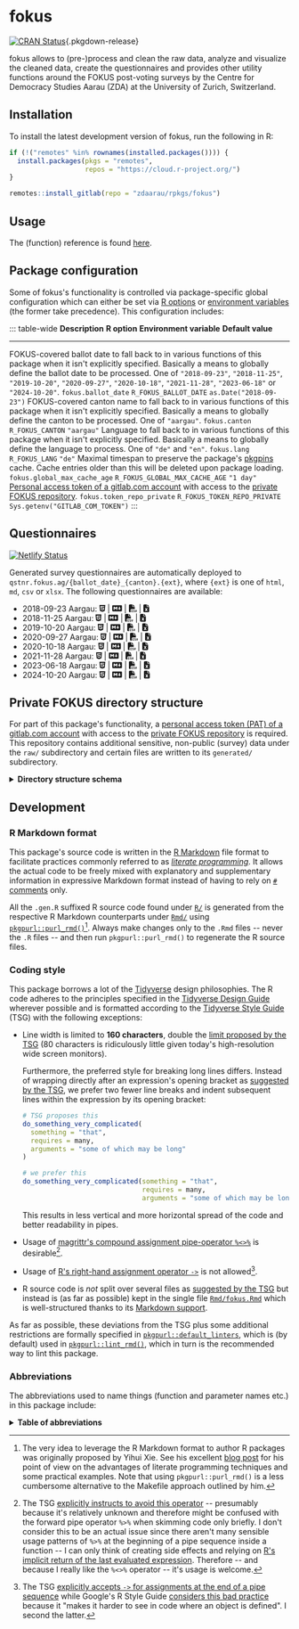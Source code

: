 # fokus

[![CRAN Status](https://r-pkg.org/badges/version/fokus)](https://cran.r-project.org/package=fokus){.pkgdown-release}

fokus allows to (pre-)process and clean the raw data, analyze and visualize the cleaned data, create the questionnaires and provides other utility functions around the FOKUS post-voting surveys by the Centre for Democracy Studies Aarau (ZDA) at the University of Zurich, Switzerland.

## Installation

To install the latest development version of fokus, run the following in R:

``` r
if (!("remotes" %in% rownames(installed.packages()))) {
  install.packages(pkgs = "remotes",
                   repos = "https://cloud.r-project.org/")
}

remotes::install_gitlab(repo = "zdaarau/rpkgs/fokus")
```

## Usage

The (function) reference is found [here](reference).

## Package configuration

Some of fokus's functionality is controlled via package-specific global configuration which can either be set via [R options](https://rdrr.io/r/base/options.html) or [environment variables](https://en.wikipedia.org/wiki/Environment_variable) (the former take precedence). This configuration includes:

::: table-wide
  **Description**                                                                                                                                                                                                                                                                                                                     **R option**                   **Environment variable**         **Default value**
  ----------------------------------------------------------------------------------------------------------------------------------------------------------------------------------------------------------------------------------------------------------------------------------------------------------------------------------- ------------------------------ -------------------------------- ----------------------------------
  FOKUS-covered ballot date to fall back to in various functions of this package when it isn't explicitly specified. Basically a means to globally define the ballot date to be processed. One of `"2018-09-23"`, `"2018-11-25"`, `"2019-10-20"`, `"2020-09-27"`, `"2020-10-18"`, `"2021-11-28"`, `"2023-06-18"` or `"2024-10-20"`.   `fokus.ballot_date`            `R_FOKUS_BALLOT_DATE`            `as.Date("2018-09-23")`
  FOKUS-covered canton name to fall back to in various functions of this package when it isn't explicitly specified. Basically a means to globally define the canton to be processed. One of `"aargau"`.                                                                                                                              `fokus.canton`                 `R_FOKUS_CANTON`                 `"aargau"`
  Language to fall back to in various functions of this package when it isn't explicitly specified. Basically a means to globally define the language to process. One of `"de"` and `"en"`.                                                                                                                                           `fokus.lang`                   `R_FOKUS_LANG`                   `"de"`
  Maximal timespan to preserve the package's [pkgpins](https://pkgpins.rpkg.dev/) cache. Cache entries older than this will be deleted upon package loading.                                                                                                                                                                          `fokus.global_max_cache_age`   `R_FOKUS_GLOBAL_MAX_CACHE_AGE`   `"1 day"`
  [Personal access token of a gitlab.com account](https://gitlab.com/-/user_settings/personal_access_tokens) with access to the [private FOKUS repository](https://gitlab.com/c2d-zda/private/fokus_private/).                                                                                                                        `fokus.token_repo_private`     `R_FOKUS_TOKEN_REPO_PRIVATE`     `Sys.getenv("GITLAB_COM_TOKEN")`
:::

## Questionnaires

[![Netlify Status](https://api.netlify.com/api/v1/badges/16855d14-c491-42cd-bc9d-a346e16b6672/deploy-status)](https://app.netlify.com/sites/qstnr-fokus-ag/deploys)

Generated survey questionnaires are automatically deployed to `qstnr.fokus.ag/{ballot_date}_{canton}.{ext}`, where `{ext}` is one of `html`, `md`, `csv` or `xlsx`. The following questionnaires are available:

-   2018-09-23 Aargau: [<svg aria-hidden="true" role="img" viewBox="0 0 384 512" style="height:1em;width:0.75em;vertical-align:-0.125em;margin-left:auto;margin-right:auto;font-size:inherit;fill:currentColor;overflow:visible;position:relative;"><path d="M0 32l34.9 395.8L191.5 480l157.6-52.2L384 32H0zm308.2 127.9H124.4l4.1 49.4h175.6l-13.6 148.4-97.9 27v.3h-1.1l-98.7-27.3-6-75.8h47.7L138 320l53.5 14.5 53.7-14.5 6-62.2H84.3L71.5 112.2h241.1l-4.4 47.7z"/></svg>](https://qstnr.fokus.ag/2018-09-23_aargau.html) \| [<svg aria-hidden="true" role="img" viewBox="0 0 640 512" style="height:1em;width:1.25em;vertical-align:-0.125em;margin-left:auto;margin-right:auto;font-size:inherit;fill:currentColor;overflow:visible;position:relative;"><path d="M593.8 59.1H46.2C20.7 59.1 0 79.8 0 105.2v301.5c0 25.5 20.7 46.2 46.2 46.2h547.7c25.5 0 46.2-20.7 46.1-46.1V105.2c0-25.4-20.7-46.1-46.2-46.1zM338.5 360.6H277v-120l-61.5 76.9-61.5-76.9v120H92.3V151.4h61.5l61.5 76.9 61.5-76.9h61.5v209.2zm135.3 3.1L381.5 256H443V151.4h61.5V256H566z"/></svg>](https://qstnr.fokus.ag/2018-09-23_aargau.md) \| [<svg aria-hidden="true" role="img" viewBox="0 0 512 512" style="height:1em;width:1em;vertical-align:-0.125em;margin-left:auto;margin-right:auto;font-size:inherit;fill:currentColor;overflow:visible;position:relative;"><path d="M0 64C0 28.7 28.7 0 64 0H224V128c0 17.7 14.3 32 32 32H384V304H176c-35.3 0-64 28.7-64 64V512H64c-35.3 0-64-28.7-64-64V64zm384 64H256V0L384 128zM200 352h16c22.1 0 40 17.9 40 40v8c0 8.8-7.2 16-16 16s-16-7.2-16-16v-8c0-4.4-3.6-8-8-8H200c-4.4 0-8 3.6-8 8v80c0 4.4 3.6 8 8 8h16c4.4 0 8-3.6 8-8v-8c0-8.8 7.2-16 16-16s16 7.2 16 16v8c0 22.1-17.9 40-40 40H200c-22.1 0-40-17.9-40-40V392c0-22.1 17.9-40 40-40zm133.1 0H368c8.8 0 16 7.2 16 16s-7.2 16-16 16H333.1c-7.2 0-13.1 5.9-13.1 13.1c0 5.2 3 9.9 7.8 12l37.4 16.6c16.3 7.2 26.8 23.4 26.8 41.2c0 24.9-20.2 45.1-45.1 45.1H304c-8.8 0-16-7.2-16-16s7.2-16 16-16h42.9c7.2 0 13.1-5.9 13.1-13.1c0-5.2-3-9.9-7.8-12l-37.4-16.6c-16.3-7.2-26.8-23.4-26.8-41.2c0-24.9 20.2-45.1 45.1-45.1zm98.9 0c8.8 0 16 7.2 16 16v31.6c0 23 5.5 45.6 16 66c10.5-20.3 16-42.9 16-66V368c0-8.8 7.2-16 16-16s16 7.2 16 16v31.6c0 34.7-10.3 68.7-29.6 97.6l-5.1 7.7c-3 4.5-8 7.1-13.3 7.1s-10.3-2.7-13.3-7.1l-5.1-7.7c-19.3-28.9-29.6-62.9-29.6-97.6V368c0-8.8 7.2-16 16-16z"/></svg>](https://qstnr.fokus.ag/2018-09-23_aargau.csv) \| [<svg aria-hidden="true" role="img" viewBox="0 0 384 512" style="height:1em;width:0.75em;vertical-align:-0.125em;margin-left:auto;margin-right:auto;font-size:inherit;fill:currentColor;overflow:visible;position:relative;"><path d="M64 0C28.7 0 0 28.7 0 64V448c0 35.3 28.7 64 64 64H320c35.3 0 64-28.7 64-64V160H256c-17.7 0-32-14.3-32-32V0H64zM256 0V128H384L256 0zM155.7 250.2L192 302.1l36.3-51.9c7.6-10.9 22.6-13.5 33.4-5.9s13.5 22.6 5.9 33.4L221.3 344l46.4 66.2c7.6 10.9 5 25.8-5.9 33.4s-25.8 5-33.4-5.9L192 385.8l-36.3 51.9c-7.6 10.9-22.6 13.5-33.4 5.9s-13.5-22.6-5.9-33.4L162.7 344l-46.4-66.2c-7.6-10.9-5-25.8 5.9-33.4s25.8-5 33.4 5.9z"/></svg>](https://qstnr.fokus.ag/2018-09-23_aargau.xlsx)
-   2018-11-25 Aargau: [<svg aria-hidden="true" role="img" viewBox="0 0 384 512" style="height:1em;width:0.75em;vertical-align:-0.125em;margin-left:auto;margin-right:auto;font-size:inherit;fill:currentColor;overflow:visible;position:relative;"><path d="M0 32l34.9 395.8L191.5 480l157.6-52.2L384 32H0zm308.2 127.9H124.4l4.1 49.4h175.6l-13.6 148.4-97.9 27v.3h-1.1l-98.7-27.3-6-75.8h47.7L138 320l53.5 14.5 53.7-14.5 6-62.2H84.3L71.5 112.2h241.1l-4.4 47.7z"/></svg>](https://qstnr.fokus.ag/2018-11-25_aargau.html) \| [<svg aria-hidden="true" role="img" viewBox="0 0 640 512" style="height:1em;width:1.25em;vertical-align:-0.125em;margin-left:auto;margin-right:auto;font-size:inherit;fill:currentColor;overflow:visible;position:relative;"><path d="M593.8 59.1H46.2C20.7 59.1 0 79.8 0 105.2v301.5c0 25.5 20.7 46.2 46.2 46.2h547.7c25.5 0 46.2-20.7 46.1-46.1V105.2c0-25.4-20.7-46.1-46.2-46.1zM338.5 360.6H277v-120l-61.5 76.9-61.5-76.9v120H92.3V151.4h61.5l61.5 76.9 61.5-76.9h61.5v209.2zm135.3 3.1L381.5 256H443V151.4h61.5V256H566z"/></svg>](https://qstnr.fokus.ag/2018-11-25_aargau.md) \| [<svg aria-hidden="true" role="img" viewBox="0 0 512 512" style="height:1em;width:1em;vertical-align:-0.125em;margin-left:auto;margin-right:auto;font-size:inherit;fill:currentColor;overflow:visible;position:relative;"><path d="M0 64C0 28.7 28.7 0 64 0H224V128c0 17.7 14.3 32 32 32H384V304H176c-35.3 0-64 28.7-64 64V512H64c-35.3 0-64-28.7-64-64V64zm384 64H256V0L384 128zM200 352h16c22.1 0 40 17.9 40 40v8c0 8.8-7.2 16-16 16s-16-7.2-16-16v-8c0-4.4-3.6-8-8-8H200c-4.4 0-8 3.6-8 8v80c0 4.4 3.6 8 8 8h16c4.4 0 8-3.6 8-8v-8c0-8.8 7.2-16 16-16s16 7.2 16 16v8c0 22.1-17.9 40-40 40H200c-22.1 0-40-17.9-40-40V392c0-22.1 17.9-40 40-40zm133.1 0H368c8.8 0 16 7.2 16 16s-7.2 16-16 16H333.1c-7.2 0-13.1 5.9-13.1 13.1c0 5.2 3 9.9 7.8 12l37.4 16.6c16.3 7.2 26.8 23.4 26.8 41.2c0 24.9-20.2 45.1-45.1 45.1H304c-8.8 0-16-7.2-16-16s7.2-16 16-16h42.9c7.2 0 13.1-5.9 13.1-13.1c0-5.2-3-9.9-7.8-12l-37.4-16.6c-16.3-7.2-26.8-23.4-26.8-41.2c0-24.9 20.2-45.1 45.1-45.1zm98.9 0c8.8 0 16 7.2 16 16v31.6c0 23 5.5 45.6 16 66c10.5-20.3 16-42.9 16-66V368c0-8.8 7.2-16 16-16s16 7.2 16 16v31.6c0 34.7-10.3 68.7-29.6 97.6l-5.1 7.7c-3 4.5-8 7.1-13.3 7.1s-10.3-2.7-13.3-7.1l-5.1-7.7c-19.3-28.9-29.6-62.9-29.6-97.6V368c0-8.8 7.2-16 16-16z"/></svg>](https://qstnr.fokus.ag/2018-11-25_aargau.csv) \| [<svg aria-hidden="true" role="img" viewBox="0 0 384 512" style="height:1em;width:0.75em;vertical-align:-0.125em;margin-left:auto;margin-right:auto;font-size:inherit;fill:currentColor;overflow:visible;position:relative;"><path d="M64 0C28.7 0 0 28.7 0 64V448c0 35.3 28.7 64 64 64H320c35.3 0 64-28.7 64-64V160H256c-17.7 0-32-14.3-32-32V0H64zM256 0V128H384L256 0zM155.7 250.2L192 302.1l36.3-51.9c7.6-10.9 22.6-13.5 33.4-5.9s13.5 22.6 5.9 33.4L221.3 344l46.4 66.2c7.6 10.9 5 25.8-5.9 33.4s-25.8 5-33.4-5.9L192 385.8l-36.3 51.9c-7.6 10.9-22.6 13.5-33.4 5.9s-13.5-22.6-5.9-33.4L162.7 344l-46.4-66.2c-7.6-10.9-5-25.8 5.9-33.4s25.8-5 33.4 5.9z"/></svg>](https://qstnr.fokus.ag/2018-11-25_aargau.xlsx)
-   2019-10-20 Aargau: [<svg aria-hidden="true" role="img" viewBox="0 0 384 512" style="height:1em;width:0.75em;vertical-align:-0.125em;margin-left:auto;margin-right:auto;font-size:inherit;fill:currentColor;overflow:visible;position:relative;"><path d="M0 32l34.9 395.8L191.5 480l157.6-52.2L384 32H0zm308.2 127.9H124.4l4.1 49.4h175.6l-13.6 148.4-97.9 27v.3h-1.1l-98.7-27.3-6-75.8h47.7L138 320l53.5 14.5 53.7-14.5 6-62.2H84.3L71.5 112.2h241.1l-4.4 47.7z"/></svg>](https://qstnr.fokus.ag/2019-10-20_aargau.html) \| [<svg aria-hidden="true" role="img" viewBox="0 0 640 512" style="height:1em;width:1.25em;vertical-align:-0.125em;margin-left:auto;margin-right:auto;font-size:inherit;fill:currentColor;overflow:visible;position:relative;"><path d="M593.8 59.1H46.2C20.7 59.1 0 79.8 0 105.2v301.5c0 25.5 20.7 46.2 46.2 46.2h547.7c25.5 0 46.2-20.7 46.1-46.1V105.2c0-25.4-20.7-46.1-46.2-46.1zM338.5 360.6H277v-120l-61.5 76.9-61.5-76.9v120H92.3V151.4h61.5l61.5 76.9 61.5-76.9h61.5v209.2zm135.3 3.1L381.5 256H443V151.4h61.5V256H566z"/></svg>](https://qstnr.fokus.ag/2019-10-20_aargau.md) \| [<svg aria-hidden="true" role="img" viewBox="0 0 512 512" style="height:1em;width:1em;vertical-align:-0.125em;margin-left:auto;margin-right:auto;font-size:inherit;fill:currentColor;overflow:visible;position:relative;"><path d="M0 64C0 28.7 28.7 0 64 0H224V128c0 17.7 14.3 32 32 32H384V304H176c-35.3 0-64 28.7-64 64V512H64c-35.3 0-64-28.7-64-64V64zm384 64H256V0L384 128zM200 352h16c22.1 0 40 17.9 40 40v8c0 8.8-7.2 16-16 16s-16-7.2-16-16v-8c0-4.4-3.6-8-8-8H200c-4.4 0-8 3.6-8 8v80c0 4.4 3.6 8 8 8h16c4.4 0 8-3.6 8-8v-8c0-8.8 7.2-16 16-16s16 7.2 16 16v8c0 22.1-17.9 40-40 40H200c-22.1 0-40-17.9-40-40V392c0-22.1 17.9-40 40-40zm133.1 0H368c8.8 0 16 7.2 16 16s-7.2 16-16 16H333.1c-7.2 0-13.1 5.9-13.1 13.1c0 5.2 3 9.9 7.8 12l37.4 16.6c16.3 7.2 26.8 23.4 26.8 41.2c0 24.9-20.2 45.1-45.1 45.1H304c-8.8 0-16-7.2-16-16s7.2-16 16-16h42.9c7.2 0 13.1-5.9 13.1-13.1c0-5.2-3-9.9-7.8-12l-37.4-16.6c-16.3-7.2-26.8-23.4-26.8-41.2c0-24.9 20.2-45.1 45.1-45.1zm98.9 0c8.8 0 16 7.2 16 16v31.6c0 23 5.5 45.6 16 66c10.5-20.3 16-42.9 16-66V368c0-8.8 7.2-16 16-16s16 7.2 16 16v31.6c0 34.7-10.3 68.7-29.6 97.6l-5.1 7.7c-3 4.5-8 7.1-13.3 7.1s-10.3-2.7-13.3-7.1l-5.1-7.7c-19.3-28.9-29.6-62.9-29.6-97.6V368c0-8.8 7.2-16 16-16z"/></svg>](https://qstnr.fokus.ag/2019-10-20_aargau.csv) \| [<svg aria-hidden="true" role="img" viewBox="0 0 384 512" style="height:1em;width:0.75em;vertical-align:-0.125em;margin-left:auto;margin-right:auto;font-size:inherit;fill:currentColor;overflow:visible;position:relative;"><path d="M64 0C28.7 0 0 28.7 0 64V448c0 35.3 28.7 64 64 64H320c35.3 0 64-28.7 64-64V160H256c-17.7 0-32-14.3-32-32V0H64zM256 0V128H384L256 0zM155.7 250.2L192 302.1l36.3-51.9c7.6-10.9 22.6-13.5 33.4-5.9s13.5 22.6 5.9 33.4L221.3 344l46.4 66.2c7.6 10.9 5 25.8-5.9 33.4s-25.8 5-33.4-5.9L192 385.8l-36.3 51.9c-7.6 10.9-22.6 13.5-33.4 5.9s-13.5-22.6-5.9-33.4L162.7 344l-46.4-66.2c-7.6-10.9-5-25.8 5.9-33.4s25.8-5 33.4 5.9z"/></svg>](https://qstnr.fokus.ag/2019-10-20_aargau.xlsx)
-   2020-09-27 Aargau: [<svg aria-hidden="true" role="img" viewBox="0 0 384 512" style="height:1em;width:0.75em;vertical-align:-0.125em;margin-left:auto;margin-right:auto;font-size:inherit;fill:currentColor;overflow:visible;position:relative;"><path d="M0 32l34.9 395.8L191.5 480l157.6-52.2L384 32H0zm308.2 127.9H124.4l4.1 49.4h175.6l-13.6 148.4-97.9 27v.3h-1.1l-98.7-27.3-6-75.8h47.7L138 320l53.5 14.5 53.7-14.5 6-62.2H84.3L71.5 112.2h241.1l-4.4 47.7z"/></svg>](https://qstnr.fokus.ag/2020-09-27_aargau.html) \| [<svg aria-hidden="true" role="img" viewBox="0 0 640 512" style="height:1em;width:1.25em;vertical-align:-0.125em;margin-left:auto;margin-right:auto;font-size:inherit;fill:currentColor;overflow:visible;position:relative;"><path d="M593.8 59.1H46.2C20.7 59.1 0 79.8 0 105.2v301.5c0 25.5 20.7 46.2 46.2 46.2h547.7c25.5 0 46.2-20.7 46.1-46.1V105.2c0-25.4-20.7-46.1-46.2-46.1zM338.5 360.6H277v-120l-61.5 76.9-61.5-76.9v120H92.3V151.4h61.5l61.5 76.9 61.5-76.9h61.5v209.2zm135.3 3.1L381.5 256H443V151.4h61.5V256H566z"/></svg>](https://qstnr.fokus.ag/2020-09-27_aargau.md) \| [<svg aria-hidden="true" role="img" viewBox="0 0 512 512" style="height:1em;width:1em;vertical-align:-0.125em;margin-left:auto;margin-right:auto;font-size:inherit;fill:currentColor;overflow:visible;position:relative;"><path d="M0 64C0 28.7 28.7 0 64 0H224V128c0 17.7 14.3 32 32 32H384V304H176c-35.3 0-64 28.7-64 64V512H64c-35.3 0-64-28.7-64-64V64zm384 64H256V0L384 128zM200 352h16c22.1 0 40 17.9 40 40v8c0 8.8-7.2 16-16 16s-16-7.2-16-16v-8c0-4.4-3.6-8-8-8H200c-4.4 0-8 3.6-8 8v80c0 4.4 3.6 8 8 8h16c4.4 0 8-3.6 8-8v-8c0-8.8 7.2-16 16-16s16 7.2 16 16v8c0 22.1-17.9 40-40 40H200c-22.1 0-40-17.9-40-40V392c0-22.1 17.9-40 40-40zm133.1 0H368c8.8 0 16 7.2 16 16s-7.2 16-16 16H333.1c-7.2 0-13.1 5.9-13.1 13.1c0 5.2 3 9.9 7.8 12l37.4 16.6c16.3 7.2 26.8 23.4 26.8 41.2c0 24.9-20.2 45.1-45.1 45.1H304c-8.8 0-16-7.2-16-16s7.2-16 16-16h42.9c7.2 0 13.1-5.9 13.1-13.1c0-5.2-3-9.9-7.8-12l-37.4-16.6c-16.3-7.2-26.8-23.4-26.8-41.2c0-24.9 20.2-45.1 45.1-45.1zm98.9 0c8.8 0 16 7.2 16 16v31.6c0 23 5.5 45.6 16 66c10.5-20.3 16-42.9 16-66V368c0-8.8 7.2-16 16-16s16 7.2 16 16v31.6c0 34.7-10.3 68.7-29.6 97.6l-5.1 7.7c-3 4.5-8 7.1-13.3 7.1s-10.3-2.7-13.3-7.1l-5.1-7.7c-19.3-28.9-29.6-62.9-29.6-97.6V368c0-8.8 7.2-16 16-16z"/></svg>](https://qstnr.fokus.ag/2020-09-27_aargau.csv) \| [<svg aria-hidden="true" role="img" viewBox="0 0 384 512" style="height:1em;width:0.75em;vertical-align:-0.125em;margin-left:auto;margin-right:auto;font-size:inherit;fill:currentColor;overflow:visible;position:relative;"><path d="M64 0C28.7 0 0 28.7 0 64V448c0 35.3 28.7 64 64 64H320c35.3 0 64-28.7 64-64V160H256c-17.7 0-32-14.3-32-32V0H64zM256 0V128H384L256 0zM155.7 250.2L192 302.1l36.3-51.9c7.6-10.9 22.6-13.5 33.4-5.9s13.5 22.6 5.9 33.4L221.3 344l46.4 66.2c7.6 10.9 5 25.8-5.9 33.4s-25.8 5-33.4-5.9L192 385.8l-36.3 51.9c-7.6 10.9-22.6 13.5-33.4 5.9s-13.5-22.6-5.9-33.4L162.7 344l-46.4-66.2c-7.6-10.9-5-25.8 5.9-33.4s25.8-5 33.4 5.9z"/></svg>](https://qstnr.fokus.ag/2020-09-27_aargau.xlsx)
-   2020-10-18 Aargau: [<svg aria-hidden="true" role="img" viewBox="0 0 384 512" style="height:1em;width:0.75em;vertical-align:-0.125em;margin-left:auto;margin-right:auto;font-size:inherit;fill:currentColor;overflow:visible;position:relative;"><path d="M0 32l34.9 395.8L191.5 480l157.6-52.2L384 32H0zm308.2 127.9H124.4l4.1 49.4h175.6l-13.6 148.4-97.9 27v.3h-1.1l-98.7-27.3-6-75.8h47.7L138 320l53.5 14.5 53.7-14.5 6-62.2H84.3L71.5 112.2h241.1l-4.4 47.7z"/></svg>](https://qstnr.fokus.ag/2020-10-18_aargau.html) \| [<svg aria-hidden="true" role="img" viewBox="0 0 640 512" style="height:1em;width:1.25em;vertical-align:-0.125em;margin-left:auto;margin-right:auto;font-size:inherit;fill:currentColor;overflow:visible;position:relative;"><path d="M593.8 59.1H46.2C20.7 59.1 0 79.8 0 105.2v301.5c0 25.5 20.7 46.2 46.2 46.2h547.7c25.5 0 46.2-20.7 46.1-46.1V105.2c0-25.4-20.7-46.1-46.2-46.1zM338.5 360.6H277v-120l-61.5 76.9-61.5-76.9v120H92.3V151.4h61.5l61.5 76.9 61.5-76.9h61.5v209.2zm135.3 3.1L381.5 256H443V151.4h61.5V256H566z"/></svg>](https://qstnr.fokus.ag/2020-10-18_aargau.md) \| [<svg aria-hidden="true" role="img" viewBox="0 0 512 512" style="height:1em;width:1em;vertical-align:-0.125em;margin-left:auto;margin-right:auto;font-size:inherit;fill:currentColor;overflow:visible;position:relative;"><path d="M0 64C0 28.7 28.7 0 64 0H224V128c0 17.7 14.3 32 32 32H384V304H176c-35.3 0-64 28.7-64 64V512H64c-35.3 0-64-28.7-64-64V64zm384 64H256V0L384 128zM200 352h16c22.1 0 40 17.9 40 40v8c0 8.8-7.2 16-16 16s-16-7.2-16-16v-8c0-4.4-3.6-8-8-8H200c-4.4 0-8 3.6-8 8v80c0 4.4 3.6 8 8 8h16c4.4 0 8-3.6 8-8v-8c0-8.8 7.2-16 16-16s16 7.2 16 16v8c0 22.1-17.9 40-40 40H200c-22.1 0-40-17.9-40-40V392c0-22.1 17.9-40 40-40zm133.1 0H368c8.8 0 16 7.2 16 16s-7.2 16-16 16H333.1c-7.2 0-13.1 5.9-13.1 13.1c0 5.2 3 9.9 7.8 12l37.4 16.6c16.3 7.2 26.8 23.4 26.8 41.2c0 24.9-20.2 45.1-45.1 45.1H304c-8.8 0-16-7.2-16-16s7.2-16 16-16h42.9c7.2 0 13.1-5.9 13.1-13.1c0-5.2-3-9.9-7.8-12l-37.4-16.6c-16.3-7.2-26.8-23.4-26.8-41.2c0-24.9 20.2-45.1 45.1-45.1zm98.9 0c8.8 0 16 7.2 16 16v31.6c0 23 5.5 45.6 16 66c10.5-20.3 16-42.9 16-66V368c0-8.8 7.2-16 16-16s16 7.2 16 16v31.6c0 34.7-10.3 68.7-29.6 97.6l-5.1 7.7c-3 4.5-8 7.1-13.3 7.1s-10.3-2.7-13.3-7.1l-5.1-7.7c-19.3-28.9-29.6-62.9-29.6-97.6V368c0-8.8 7.2-16 16-16z"/></svg>](https://qstnr.fokus.ag/2020-10-18_aargau.csv) \| [<svg aria-hidden="true" role="img" viewBox="0 0 384 512" style="height:1em;width:0.75em;vertical-align:-0.125em;margin-left:auto;margin-right:auto;font-size:inherit;fill:currentColor;overflow:visible;position:relative;"><path d="M64 0C28.7 0 0 28.7 0 64V448c0 35.3 28.7 64 64 64H320c35.3 0 64-28.7 64-64V160H256c-17.7 0-32-14.3-32-32V0H64zM256 0V128H384L256 0zM155.7 250.2L192 302.1l36.3-51.9c7.6-10.9 22.6-13.5 33.4-5.9s13.5 22.6 5.9 33.4L221.3 344l46.4 66.2c7.6 10.9 5 25.8-5.9 33.4s-25.8 5-33.4-5.9L192 385.8l-36.3 51.9c-7.6 10.9-22.6 13.5-33.4 5.9s-13.5-22.6-5.9-33.4L162.7 344l-46.4-66.2c-7.6-10.9-5-25.8 5.9-33.4s25.8-5 33.4 5.9z"/></svg>](https://qstnr.fokus.ag/2020-10-18_aargau.xlsx)
-   2021-11-28 Aargau: [<svg aria-hidden="true" role="img" viewBox="0 0 384 512" style="height:1em;width:0.75em;vertical-align:-0.125em;margin-left:auto;margin-right:auto;font-size:inherit;fill:currentColor;overflow:visible;position:relative;"><path d="M0 32l34.9 395.8L191.5 480l157.6-52.2L384 32H0zm308.2 127.9H124.4l4.1 49.4h175.6l-13.6 148.4-97.9 27v.3h-1.1l-98.7-27.3-6-75.8h47.7L138 320l53.5 14.5 53.7-14.5 6-62.2H84.3L71.5 112.2h241.1l-4.4 47.7z"/></svg>](https://qstnr.fokus.ag/2021-11-28_aargau.html) \| [<svg aria-hidden="true" role="img" viewBox="0 0 640 512" style="height:1em;width:1.25em;vertical-align:-0.125em;margin-left:auto;margin-right:auto;font-size:inherit;fill:currentColor;overflow:visible;position:relative;"><path d="M593.8 59.1H46.2C20.7 59.1 0 79.8 0 105.2v301.5c0 25.5 20.7 46.2 46.2 46.2h547.7c25.5 0 46.2-20.7 46.1-46.1V105.2c0-25.4-20.7-46.1-46.2-46.1zM338.5 360.6H277v-120l-61.5 76.9-61.5-76.9v120H92.3V151.4h61.5l61.5 76.9 61.5-76.9h61.5v209.2zm135.3 3.1L381.5 256H443V151.4h61.5V256H566z"/></svg>](https://qstnr.fokus.ag/2021-11-28_aargau.md) \| [<svg aria-hidden="true" role="img" viewBox="0 0 512 512" style="height:1em;width:1em;vertical-align:-0.125em;margin-left:auto;margin-right:auto;font-size:inherit;fill:currentColor;overflow:visible;position:relative;"><path d="M0 64C0 28.7 28.7 0 64 0H224V128c0 17.7 14.3 32 32 32H384V304H176c-35.3 0-64 28.7-64 64V512H64c-35.3 0-64-28.7-64-64V64zm384 64H256V0L384 128zM200 352h16c22.1 0 40 17.9 40 40v8c0 8.8-7.2 16-16 16s-16-7.2-16-16v-8c0-4.4-3.6-8-8-8H200c-4.4 0-8 3.6-8 8v80c0 4.4 3.6 8 8 8h16c4.4 0 8-3.6 8-8v-8c0-8.8 7.2-16 16-16s16 7.2 16 16v8c0 22.1-17.9 40-40 40H200c-22.1 0-40-17.9-40-40V392c0-22.1 17.9-40 40-40zm133.1 0H368c8.8 0 16 7.2 16 16s-7.2 16-16 16H333.1c-7.2 0-13.1 5.9-13.1 13.1c0 5.2 3 9.9 7.8 12l37.4 16.6c16.3 7.2 26.8 23.4 26.8 41.2c0 24.9-20.2 45.1-45.1 45.1H304c-8.8 0-16-7.2-16-16s7.2-16 16-16h42.9c7.2 0 13.1-5.9 13.1-13.1c0-5.2-3-9.9-7.8-12l-37.4-16.6c-16.3-7.2-26.8-23.4-26.8-41.2c0-24.9 20.2-45.1 45.1-45.1zm98.9 0c8.8 0 16 7.2 16 16v31.6c0 23 5.5 45.6 16 66c10.5-20.3 16-42.9 16-66V368c0-8.8 7.2-16 16-16s16 7.2 16 16v31.6c0 34.7-10.3 68.7-29.6 97.6l-5.1 7.7c-3 4.5-8 7.1-13.3 7.1s-10.3-2.7-13.3-7.1l-5.1-7.7c-19.3-28.9-29.6-62.9-29.6-97.6V368c0-8.8 7.2-16 16-16z"/></svg>](https://qstnr.fokus.ag/2021-11-28_aargau.csv) \| [<svg aria-hidden="true" role="img" viewBox="0 0 384 512" style="height:1em;width:0.75em;vertical-align:-0.125em;margin-left:auto;margin-right:auto;font-size:inherit;fill:currentColor;overflow:visible;position:relative;"><path d="M64 0C28.7 0 0 28.7 0 64V448c0 35.3 28.7 64 64 64H320c35.3 0 64-28.7 64-64V160H256c-17.7 0-32-14.3-32-32V0H64zM256 0V128H384L256 0zM155.7 250.2L192 302.1l36.3-51.9c7.6-10.9 22.6-13.5 33.4-5.9s13.5 22.6 5.9 33.4L221.3 344l46.4 66.2c7.6 10.9 5 25.8-5.9 33.4s-25.8 5-33.4-5.9L192 385.8l-36.3 51.9c-7.6 10.9-22.6 13.5-33.4 5.9s-13.5-22.6-5.9-33.4L162.7 344l-46.4-66.2c-7.6-10.9-5-25.8 5.9-33.4s25.8-5 33.4 5.9z"/></svg>](https://qstnr.fokus.ag/2021-11-28_aargau.xlsx)
-   2023-06-18 Aargau: [<svg aria-hidden="true" role="img" viewBox="0 0 384 512" style="height:1em;width:0.75em;vertical-align:-0.125em;margin-left:auto;margin-right:auto;font-size:inherit;fill:currentColor;overflow:visible;position:relative;"><path d="M0 32l34.9 395.8L191.5 480l157.6-52.2L384 32H0zm308.2 127.9H124.4l4.1 49.4h175.6l-13.6 148.4-97.9 27v.3h-1.1l-98.7-27.3-6-75.8h47.7L138 320l53.5 14.5 53.7-14.5 6-62.2H84.3L71.5 112.2h241.1l-4.4 47.7z"/></svg>](https://qstnr.fokus.ag/2023-06-18_aargau.html) \| [<svg aria-hidden="true" role="img" viewBox="0 0 640 512" style="height:1em;width:1.25em;vertical-align:-0.125em;margin-left:auto;margin-right:auto;font-size:inherit;fill:currentColor;overflow:visible;position:relative;"><path d="M593.8 59.1H46.2C20.7 59.1 0 79.8 0 105.2v301.5c0 25.5 20.7 46.2 46.2 46.2h547.7c25.5 0 46.2-20.7 46.1-46.1V105.2c0-25.4-20.7-46.1-46.2-46.1zM338.5 360.6H277v-120l-61.5 76.9-61.5-76.9v120H92.3V151.4h61.5l61.5 76.9 61.5-76.9h61.5v209.2zm135.3 3.1L381.5 256H443V151.4h61.5V256H566z"/></svg>](https://qstnr.fokus.ag/2023-06-18_aargau.md) \| [<svg aria-hidden="true" role="img" viewBox="0 0 512 512" style="height:1em;width:1em;vertical-align:-0.125em;margin-left:auto;margin-right:auto;font-size:inherit;fill:currentColor;overflow:visible;position:relative;"><path d="M0 64C0 28.7 28.7 0 64 0H224V128c0 17.7 14.3 32 32 32H384V304H176c-35.3 0-64 28.7-64 64V512H64c-35.3 0-64-28.7-64-64V64zm384 64H256V0L384 128zM200 352h16c22.1 0 40 17.9 40 40v8c0 8.8-7.2 16-16 16s-16-7.2-16-16v-8c0-4.4-3.6-8-8-8H200c-4.4 0-8 3.6-8 8v80c0 4.4 3.6 8 8 8h16c4.4 0 8-3.6 8-8v-8c0-8.8 7.2-16 16-16s16 7.2 16 16v8c0 22.1-17.9 40-40 40H200c-22.1 0-40-17.9-40-40V392c0-22.1 17.9-40 40-40zm133.1 0H368c8.8 0 16 7.2 16 16s-7.2 16-16 16H333.1c-7.2 0-13.1 5.9-13.1 13.1c0 5.2 3 9.9 7.8 12l37.4 16.6c16.3 7.2 26.8 23.4 26.8 41.2c0 24.9-20.2 45.1-45.1 45.1H304c-8.8 0-16-7.2-16-16s7.2-16 16-16h42.9c7.2 0 13.1-5.9 13.1-13.1c0-5.2-3-9.9-7.8-12l-37.4-16.6c-16.3-7.2-26.8-23.4-26.8-41.2c0-24.9 20.2-45.1 45.1-45.1zm98.9 0c8.8 0 16 7.2 16 16v31.6c0 23 5.5 45.6 16 66c10.5-20.3 16-42.9 16-66V368c0-8.8 7.2-16 16-16s16 7.2 16 16v31.6c0 34.7-10.3 68.7-29.6 97.6l-5.1 7.7c-3 4.5-8 7.1-13.3 7.1s-10.3-2.7-13.3-7.1l-5.1-7.7c-19.3-28.9-29.6-62.9-29.6-97.6V368c0-8.8 7.2-16 16-16z"/></svg>](https://qstnr.fokus.ag/2023-06-18_aargau.csv) \| [<svg aria-hidden="true" role="img" viewBox="0 0 384 512" style="height:1em;width:0.75em;vertical-align:-0.125em;margin-left:auto;margin-right:auto;font-size:inherit;fill:currentColor;overflow:visible;position:relative;"><path d="M64 0C28.7 0 0 28.7 0 64V448c0 35.3 28.7 64 64 64H320c35.3 0 64-28.7 64-64V160H256c-17.7 0-32-14.3-32-32V0H64zM256 0V128H384L256 0zM155.7 250.2L192 302.1l36.3-51.9c7.6-10.9 22.6-13.5 33.4-5.9s13.5 22.6 5.9 33.4L221.3 344l46.4 66.2c7.6 10.9 5 25.8-5.9 33.4s-25.8 5-33.4-5.9L192 385.8l-36.3 51.9c-7.6 10.9-22.6 13.5-33.4 5.9s-13.5-22.6-5.9-33.4L162.7 344l-46.4-66.2c-7.6-10.9-5-25.8 5.9-33.4s25.8-5 33.4 5.9z"/></svg>](https://qstnr.fokus.ag/2023-06-18_aargau.xlsx)
-   2024-10-20 Aargau: [<svg aria-hidden="true" role="img" viewBox="0 0 384 512" style="height:1em;width:0.75em;vertical-align:-0.125em;margin-left:auto;margin-right:auto;font-size:inherit;fill:currentColor;overflow:visible;position:relative;"><path d="M0 32l34.9 395.8L191.5 480l157.6-52.2L384 32H0zm308.2 127.9H124.4l4.1 49.4h175.6l-13.6 148.4-97.9 27v.3h-1.1l-98.7-27.3-6-75.8h47.7L138 320l53.5 14.5 53.7-14.5 6-62.2H84.3L71.5 112.2h241.1l-4.4 47.7z"/></svg>](https://qstnr.fokus.ag/2024-10-20_aargau.html) \| [<svg aria-hidden="true" role="img" viewBox="0 0 640 512" style="height:1em;width:1.25em;vertical-align:-0.125em;margin-left:auto;margin-right:auto;font-size:inherit;fill:currentColor;overflow:visible;position:relative;"><path d="M593.8 59.1H46.2C20.7 59.1 0 79.8 0 105.2v301.5c0 25.5 20.7 46.2 46.2 46.2h547.7c25.5 0 46.2-20.7 46.1-46.1V105.2c0-25.4-20.7-46.1-46.2-46.1zM338.5 360.6H277v-120l-61.5 76.9-61.5-76.9v120H92.3V151.4h61.5l61.5 76.9 61.5-76.9h61.5v209.2zm135.3 3.1L381.5 256H443V151.4h61.5V256H566z"/></svg>](https://qstnr.fokus.ag/2024-10-20_aargau.md) \| [<svg aria-hidden="true" role="img" viewBox="0 0 512 512" style="height:1em;width:1em;vertical-align:-0.125em;margin-left:auto;margin-right:auto;font-size:inherit;fill:currentColor;overflow:visible;position:relative;"><path d="M0 64C0 28.7 28.7 0 64 0H224V128c0 17.7 14.3 32 32 32H384V304H176c-35.3 0-64 28.7-64 64V512H64c-35.3 0-64-28.7-64-64V64zm384 64H256V0L384 128zM200 352h16c22.1 0 40 17.9 40 40v8c0 8.8-7.2 16-16 16s-16-7.2-16-16v-8c0-4.4-3.6-8-8-8H200c-4.4 0-8 3.6-8 8v80c0 4.4 3.6 8 8 8h16c4.4 0 8-3.6 8-8v-8c0-8.8 7.2-16 16-16s16 7.2 16 16v8c0 22.1-17.9 40-40 40H200c-22.1 0-40-17.9-40-40V392c0-22.1 17.9-40 40-40zm133.1 0H368c8.8 0 16 7.2 16 16s-7.2 16-16 16H333.1c-7.2 0-13.1 5.9-13.1 13.1c0 5.2 3 9.9 7.8 12l37.4 16.6c16.3 7.2 26.8 23.4 26.8 41.2c0 24.9-20.2 45.1-45.1 45.1H304c-8.8 0-16-7.2-16-16s7.2-16 16-16h42.9c7.2 0 13.1-5.9 13.1-13.1c0-5.2-3-9.9-7.8-12l-37.4-16.6c-16.3-7.2-26.8-23.4-26.8-41.2c0-24.9 20.2-45.1 45.1-45.1zm98.9 0c8.8 0 16 7.2 16 16v31.6c0 23 5.5 45.6 16 66c10.5-20.3 16-42.9 16-66V368c0-8.8 7.2-16 16-16s16 7.2 16 16v31.6c0 34.7-10.3 68.7-29.6 97.6l-5.1 7.7c-3 4.5-8 7.1-13.3 7.1s-10.3-2.7-13.3-7.1l-5.1-7.7c-19.3-28.9-29.6-62.9-29.6-97.6V368c0-8.8 7.2-16 16-16z"/></svg>](https://qstnr.fokus.ag/2024-10-20_aargau.csv) \| [<svg aria-hidden="true" role="img" viewBox="0 0 384 512" style="height:1em;width:0.75em;vertical-align:-0.125em;margin-left:auto;margin-right:auto;font-size:inherit;fill:currentColor;overflow:visible;position:relative;"><path d="M64 0C28.7 0 0 28.7 0 64V448c0 35.3 28.7 64 64 64H320c35.3 0 64-28.7 64-64V160H256c-17.7 0-32-14.3-32-32V0H64zM256 0V128H384L256 0zM155.7 250.2L192 302.1l36.3-51.9c7.6-10.9 22.6-13.5 33.4-5.9s13.5 22.6 5.9 33.4L221.3 344l46.4 66.2c7.6 10.9 5 25.8-5.9 33.4s-25.8 5-33.4-5.9L192 385.8l-36.3 51.9c-7.6 10.9-22.6 13.5-33.4 5.9s-13.5-22.6-5.9-33.4L162.7 344l-46.4-66.2c-7.6-10.9-5-25.8 5.9-33.4s25.8-5 33.4 5.9z"/></svg>](https://qstnr.fokus.ag/2024-10-20_aargau.xlsx)

## Private FOKUS directory structure

For part of this package's functionality, a [personal access token (PAT) of a gitlab.com account](https://gitlab.com/-/user_settings/personal_access_tokens) with access to the [private FOKUS repository](https://gitlab.com/c2d-zda/private/fokus_private/) is required. This repository contains additional sensitive, non-public (survey) data under the `raw/` subdirectory and certain files are written to its `generated/` subdirectory.

<details>
<summary>
<strong>Directory structure schema</strong>
</summary>

``` default
fokus_private
├── generated
│   ├── for-polling-agency
│   │   ├── {ballot_date}_{canton}_easyvote_municipalities.csv
│   │   ├── {ballot_date}_{canton}_print_recipients.csv
│   │   └── {ballot_date}_{canton}_qr_codes.zip
│   ├── survey_data_de_{ballot_date}_{canton}.rds
│   ├── survey_data_en_{ballot_date}_{canton}.rds
│   ├── survey_data_merged_de_{ballot_date}_{canton}.rds
│   └── survey_data_merged_en_{ballot_date}_{canton}.rds
├── raw
│   ├── easyvote_municipalities_{ballot_date}_{canton}.csv
│   ├── online_participation_codes_{ballot_date}_{canton}.txt
│   ├── survey_data_{ballot_date}_{canton}.xlsx
│   ├── survey_data_{ballot_date}_{canton}_*.xlsx
│   ├── survey_data_preliminary_{ballot_date}_{canton}.xlsx
│   ├── voting_register_data_extra_{date_delivery_statistical_office}_{canton}.xlsx
│   ├── voting_register_ids_{ballot_date}_{canton}.csv
│   └── ...
└── ...
```

The following placeholders are used in the schema above:

-   `...` for further files and/or folders
-   `*` for a variable character sequence
-   `#` for a count starting with `1`
-   `{canton}` for the name of the FOKUS-covered canton (in lower case), e.g. `aargau`
-   `{ballot_date}` for the FOKUS-covered ballot date (in the format `YYYY-MM-DD`), e.g. `2018-09-23`
-   `{date_delivery_statistical_office}` for the delivery date of the voting register data provided by the cantonal statistical office (in the format `YYYY-MM-DD`), e.g. `2019-09-11`

</details>

## Development

### R Markdown format

This package's source code is written in the [R Markdown](https://rmarkdown.rstudio.com/) file format to facilitate practices commonly referred to as [*literate programming*](https://en.wikipedia.org/wiki/Literate_programming). It allows the actual code to be freely mixed with explanatory and supplementary information in expressive Markdown format instead of having to rely on [`#` comments](https://cran.r-project.org/doc/manuals/r-release/R-lang.html#Comments) only.

All the `.gen.R` suffixed R source code found under [`R/`](https://gitlab.com/zdaarau/rpkgs/fokus/-/tree/master/R/) is generated from the respective R Markdown counterparts under [`Rmd/`](https://gitlab.com/zdaarau/rpkgs/fokus/-/tree/master/Rmd/) using [`pkgpurl::purl_rmd()`](https://pkgpurl.rpkg.dev/dev/reference/purl_rmd.html)[^1]. Always make changes only to the `.Rmd` files -- never the `.R` files -- and then run `pkgpurl::purl_rmd()` to regenerate the R source files.

### Coding style

This package borrows a lot of the [Tidyverse](https://www.tidyverse.org/) design philosophies. The R code adheres to the principles specified in the [Tidyverse Design Guide](https://principles.tidyverse.org/) wherever possible and is formatted according to the [Tidyverse Style Guide](https://style.tidyverse.org/) (TSG) with the following exceptions:

-   Line width is limited to **160 characters**, double the [limit proposed by the TSG](https://style.tidyverse.org/syntax.html#long-lines) (80 characters is ridiculously little given today's high-resolution wide screen monitors).

    Furthermore, the preferred style for breaking long lines differs. Instead of wrapping directly after an expression's opening bracket as [suggested by the TSG](https://style.tidyverse.org/syntax.html#long-lines), we prefer two fewer line breaks and indent subsequent lines within the expression by its opening bracket:

    ``` r
    # TSG proposes this
    do_something_very_complicated(
      something = "that",
      requires = many,
      arguments = "some of which may be long"
    )

    # we prefer this
    do_something_very_complicated(something = "that",
                                  requires = many,
                                  arguments = "some of which may be long")
    ```

    This results in less vertical and more horizontal spread of the code and better readability in pipes.

-   Usage of [magrittr's compound assignment pipe-operator `%<>%`](https://magrittr.tidyverse.org/reference/compound.html) is desirable[^2].

-   Usage of [R's right-hand assignment operator `->`](https://rdrr.io/r/base/assignOps.html) is not allowed[^3].

-   R source code is *not* split over several files as [suggested by the TSG](https://style.tidyverse.org/package-files.html) but instead is (as far as possible) kept in the single file [`Rmd/fokus.Rmd`](https://gitlab.com/zdaarau/rpkgs/fokus/-/tree/master/Rmd/fokus.Rmd) which is well-structured thanks to its [Markdown support](#r-markdown-format).

As far as possible, these deviations from the TSG plus some additional restrictions are formally specified in [`pkgpurl::default_linters`](https://pkgpurl.rpkg.dev/reference/default_linters), which is (by default) used in [`pkgpurl::lint_rmd()`](https://pkgpurl.rpkg.dev/reference/lint_rmd), which in turn is the recommended way to lint this package.

### Abbreviations

The abbreviations used to name things (function and parameter names etc.) in this package include:

<details>
<summary>
<strong>Table of abbreviations</strong>
</summary>

  **Full expression(s)**                    **Abbreviation**
  ----------------------------------------- ------------------
  abbreviate, abbreviation                  abbr
  abbreviations                             abbrs
  absolute                                  abs
  argument                                  arg
  arguments                                 args
  attribute                                 attr
  attributes                                attrs
  authenticate, authentication              auth
  authentications                           auths
  auxiliary                                 aux
  back up                                   kbp
  background                                bg
  backup                                    bkp
  bibliographies                            bibs
  bibliography                              bib
  certificates, certifications              certs
  certify, certificate, certification       cert
  chapter                                   chpt
  chapters                                  chpts
  character                                 chr
  characters                                chrs
  column                                    col
  columns                                   cols
  combination                               combo
  combinations                              combos
  command                                   cmd
  commands                                  cmds
  condition                                 cnd
  conditions                                cnds
  configurations                            configs
  configure, configuration                  config
  current                                   cur
  database                                  db
  dataframe                                 df
  dataframe column                          dfc
  dataframe row                             dfr
  dataframes                                dfs
  define, definition                        def
  definitions                               defs
  delete, deletion                          del
  deletions                                 dels
  depend, dependency                        dep
  dependencies                              deps
  develop, development, developer           dev
  developments, developers                  devs
  dictionaries                              dicts
  dictionary                                dict
  differences                               diffs
  differentiate, difference                 diff
  directories                               dirs
  directory                                 dir
  distribution                              distro
  distributions                             distros
  document                                  doc
  documents                                 docs
  double                                    dbl
  doubles                                   dbls
  duplicate, duplication                    dupl
  duplicates, duplications                  dupls
  dynamic                                   dyn
  element                                   el
  elements                                  els
  enumerate, enumeration                    enum
  enumerations                              enums
  environment                               env
  environments                              envs
  evaluate, evaluation                      eval
  evaluations                               evals
  exclude, exclusion                        excl
  execute, execution                        exec
  executions                                execs
  expression                                expr
  expressions                               exprs
  extend, extension                         ext
  extensions                                exts
  factor                                    fct
  factors                                   fcts
  figure                                    fig
  figures                                   figs
  filesystem                                fs
  foreign key                               fk
  foreign keys                              fks
  formula                                   fm
  formulas, formulae                        fms
  frequencies                               freqs
  frequent, frequency                       freq
  function                                  fn
  functions                                 fns
  generate, generation                      gen
  generations                               gens
  google                                    g
  identifiers                               ids
  identify, identifier                      id
  image                                     img
  images                                    imgs
  include, inclusion                        incl
  index                                     i
  indexes, indices                          ix
  information                               info
  initialize, initialization                init
  install, installation                     instl
  integer                                   int
  integers                                  ints
  iterate, iteration, iterator              itr
  iterations, iterators                     itrs
  label                                     lbl
  labels                                    lbls
  language                                  lang
  languages                                 langs
  left-hand side                            lhs
  level                                     lvl
  levels                                    lvls
  libraries                                 libs
  library                                   lib
  limit                                     lim
  limits                                    lims
  list                                      ls
  logical                                   lgl
  logicals                                  lgls
  management                                mgmt
  Markdown                                  md
  message                                   msg
  messages                                  msgs
  modifications                             mods
  modify, modification                      mod
  not a number                              nan
  not available                             na
  number                                    nr
  number of                                 n
  numbers                                   nrs
  numeric                                   num
  numerics                                  nums
  object                                    obj
  objects                                   objs
  operate, operation, operator              op
  operations, operators                     ops
  option                                    opt
  options                                   opts
  organizations                             orgs
  organize, organization                    org
  package                                   pkg
  packages                                  pkgs
  parameterize, parameter                   param
  parameters                                params
  position                                  pos
  PostgreSQL                                pg
  predicate                                 pred
  predicates                                preds
  preparations                              preps
  prepare, preparation                      prep
  primary key                               pk
  primary keys                              pks
  procedures                                prcds
  proceed, procedure                        prcd
  properties                                props
  property                                  prop
  prototype                                 ptype
  prototypes                                ptypes
  Quarto Markdown                           qmd
  question                                  qstn
  questionnaire                             qstnr
  questionnaires                            qstnrs
  questions                                 qstns
  R Markdown                                rmd
  refer, reference                          ref
  references                                refs
  referendum                                rfrnd
  referendums, referenda                    rfrnds
  regular expression, regular expressions   regex
  relative                                  rel
  remove, removal                           rm
  repositories                              repos
  repository                                repo
  request                                   req
  requests                                  reqs
  respond, response                         resp
  responses                                 resps
  right-hand side                           rhs
  roxygen2                                  roxy
  separate, separator                       sep
  separators                                seps
  sequence                                  seq
  sequences                                 seqs
  snippet                                   snip
  snippets                                  snips
  source                                    src
  sources                                   srcs
  specifications                            specs
  specify, specification                    spec
  string                                    str
  strings                                   strs
  structure                                 struct
  structures                                structs
  supplement, supplemental, supplementary   suppl
  symbolize, symbol                         sym
  symbols                                   syms
  tables                                    tbls
  tabulate, table                           tbl
  template                                  tpl
  templates                                 tpls
  temporary                                 tmp
  user experience                           ux
  user interface                            ui
  value                                     val
  values                                    vals
  variable                                  var
  variables                                 vars
  vectorize, vector                         vctr
  vectors                                   vctrs
  verbatim                                  verb
  version                                   vrsn
  versions                                  vrsns
  working directory                         wd

</details>

[^1]: The very idea to leverage the R Markdown format to author R packages was originally proposed by Yihui Xie. See his excellent [blog post](https://yihui.name/rlp/) for his point of view on the advantages of literate programming techniques and some practical examples. Note that using `pkgpurl::purl_rmd()` is a less cumbersome alternative to the Makefile approach outlined by him.

[^2]: The TSG [explicitly instructs to avoid this operator](https://style.tidyverse.org/pipes.html#assignment-2) -- presumably because it's relatively unknown and therefore might be confused with the forward pipe operator `%>%` when skimming code only briefly. I don't consider this to be an actual issue since there aren't many sensible usage patterns of `%>%` at the beginning of a pipe sequence inside a function -- I can only think of creating side effects and relying on [R's implicit return of the last evaluated expression](https://rdrr.io/r/base/function.html). Therefore -- and because I really like the `%<>%` operator -- it's usage is welcome.

[^3]: The TSG [explicitly accepts `->` for assignments at the end of a pipe sequence](https://style.tidyverse.org/pipes.html#assignment-2) while Google's R Style Guide [considers this bad practice](https://google.github.io/styleguide/Rguide.html#right-hand-assignment) because it "makes it harder to see in code where an object is defined". I second the latter.
